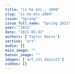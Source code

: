 ```yaml
---
title: "is he etc., 2009"
slug: "is-he-etc-2009"
issue: "Spring"
issue_full_name: "Spring 2011"
year: "2011"
date: "2011-03-01"
authors: ['Taylor Davis']
section: "art"
audio: []
main_image: ""
banner_image: ""
images: ['art_s11_davis23']
videos: []
---
```

